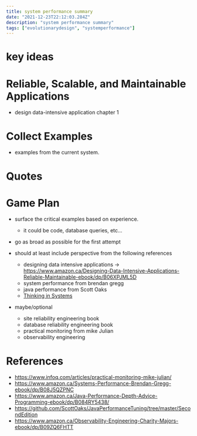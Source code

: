 ```yaml
---
title: system performance summary
date: "2021-12-23T22:12:03.284Z"
description: "system performance summary"
tags: ["evolutionarydesign", "systemperformance"]
---
```


# key ideas


# Reliable, Scalable, and Maintainable Applications
- design data-intensive application chapter 1

# Collect Examples
- examples from the current system.

# Quotes


# Game Plan
- surface the critical examples based on experience.
  - it could be code, database queries, etc...
- go as broad as possible for the first attempt
- should at least include perspective from the following references
  - designing data intensive applications -> https://www.amazon.ca/Designing-Data-Intensive-Applications-Reliable-Maintainable-ebook/dp/B06XPJML5D
  - system performance from brendan gregg
  - java performance from Scott Oaks
  - [Thinking in Systems](https://www.amazon.ca/Thinking-Systems-Donella-H-Meadows-ebook/dp/B005VSRFEA)

- maybe/optional
  - site reliability engineering book
  - database reliability engineering book
  - practical monitoring from mike Julian
  - observability engineering
  


# References
- https://www.infoq.com/articles/practical-monitoring-mike-julian/
- https://www.amazon.ca/Systems-Performance-Brendan-Gregg-ebook/dp/B08J5QZPNC
- https://www.amazon.ca/Java-Performance-Depth-Advice-Programming-ebook/dp/B084RY5438/
- https://github.com/ScottOaks/JavaPerformanceTuning/tree/master/SecondEdition
- https://www.amazon.ca/Observability-Engineering-Charity-Majors-ebook/dp/B09ZQ6FHTT